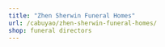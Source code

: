 ```yaml
---
title: "Zhen Sherwin Funeral Homes"
url: /cabuyao/zhen-sherwin-funeral-homes/
shop: funeral directors
---
```

